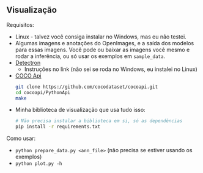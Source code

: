 
## Visualização

Requisitos:
* Linux - talvez você consiga instalar no Windows, mas eu não testei.
* Algumas imagens e anotações do OpenImages, e a saída dos modelos para essas
imagens. Você pode ou baixar as imagens você mesmo e rodar a inferência, ou só
usar os exemplos em `sample_data`.
* [Detectron](https://detectron2.readthedocs.io/en/latest/tutorials/install.html)
    * Instruções no link (não sei se roda no Windows, eu instalei no Linux)
* [COCO Api](https://github.com/cocodataset/cocoapi.git)
    ```bash
    git clone https://github.com/cocodataset/cocoapi.git
    cd cocoapi/PythonApi
    make
    ```
* Minha biblioteca de visualização que usa tudo isso:
    ```bash
    # Não precisa instalar a biblioteca em si, só as dependências
    pip install -r requirements.txt
    ```

Como usar:
* `python prepare_data.py <ann_file>` (não precisa se estiver usando os exemplos)
* `python plot.py -h`